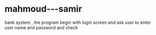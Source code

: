 # mahmoud---samir
bank system , the program begin with login screen and ask user to enter user name and password and check 

